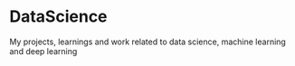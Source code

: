 # DataScience
My projects, learnings and work related to data science, machine learning and deep learning

